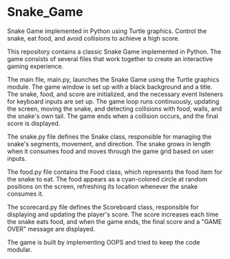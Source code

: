 # Snake_Game
 Snake Game implemented in Python using Turtle graphics. Control the snake, eat food, and avoid collisions to achieve a high score.

This repository contains a classic Snake Game implemented in Python. The game consists of several files that work together to create an interactive gaming experience.

The main file, main.py, launches the Snake Game using the Turtle graphics module. The game window is set up with a black background and a title. The snake, food, and score are initialized, and the necessary event listeners for keyboard inputs are set up. The game loop runs continuously, updating the screen, moving the snake, and detecting collisions with food, walls, and the snake's own tail. The game ends when a collision occurs, and the final score is displayed.

The snake.py file defines the Snake class, responsible for managing the snake's segments, movement, and direction. The snake grows in length when it consumes food and moves through the game grid based on user inputs.

The food.py file contains the Food class, which represents the food item for the snake to eat. The food appears as a cyan-colored circle at random positions on the screen, refreshing its location whenever the snake consumes it.

The scorecard.py file defines the Scoreboard class, responsible for displaying and updating the player's score. The score increases each time the snake eats food, and when the game ends, the final score and a "GAME OVER" message are displayed.

The game is built by implementing OOPS and tried to keep the code modular.
